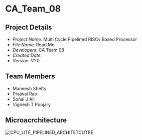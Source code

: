 # CA_Team_08


## Project Details
- *Project Name*: Multi Cycle Pipelined RISCv Based Processor 
- *File Name*: Read.Me
- *Developers*: CA Team 08
- *Created Date*:
- *Version*: V1.0 

## Team Members
- Maneesh Shetty
- Prajwal Rao
- Sonal J Ail
- Vignesh T Poojary 

## Microacrchitecture
![CPU_LITE_PIPELINED_ARCHITETCUTRE](https://github.com/user-attachments/assets/dcc2ed38-c292-4127-b1fb-6477ce4dea06)
